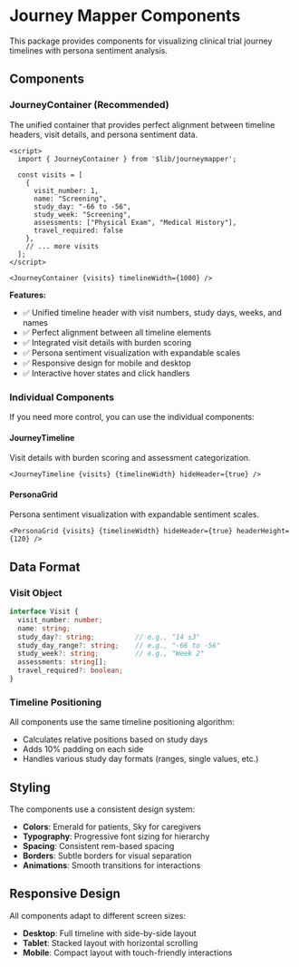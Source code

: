 # Journey Mapper Components

This package provides components for visualizing clinical trial journey timelines with persona sentiment analysis.

## Components

### JourneyContainer (Recommended)

The unified container that provides perfect alignment between timeline headers, visit details, and persona sentiment data.

```svelte
<script>
  import { JourneyContainer } from '$lib/journeymapper';
  
  const visits = [
    {
      visit_number: 1,
      name: "Screening",
      study_day: "-66 to -56",
      study_week: "Screening",
      assessments: ["Physical Exam", "Medical History"],
      travel_required: false
    },
    // ... more visits
  ];
</script>

<JourneyContainer {visits} timelineWidth={1000} />
```

**Features:**
- ✅ Unified timeline header with visit numbers, study days, weeks, and names
- ✅ Perfect alignment between all timeline elements
- ✅ Integrated visit details with burden scoring
- ✅ Persona sentiment visualization with expandable scales
- ✅ Responsive design for mobile and desktop
- ✅ Interactive hover states and click handlers

### Individual Components

If you need more control, you can use the individual components:

#### JourneyTimeline
Visit details with burden scoring and assessment categorization.

```svelte
<JourneyTimeline {visits} {timelineWidth} hideHeader={true} />
```

#### PersonaGrid
Persona sentiment visualization with expandable sentiment scales.

```svelte
<PersonaGrid {visits} {timelineWidth} hideHeader={true} headerHeight={120} />
```

## Data Format

### Visit Object
```typescript
interface Visit {
  visit_number: number;
  name: string;
  study_day?: string;          // e.g., "14 ±3"
  study_day_range?: string;    // e.g., "-66 to -56"
  study_week?: string;         // e.g., "Week 2"
  assessments: string[];
  travel_required?: boolean;
}
```

### Timeline Positioning
All components use the same timeline positioning algorithm:
- Calculates relative positions based on study days
- Adds 10% padding on each side
- Handles various study day formats (ranges, single values, etc.)

## Styling

The components use a consistent design system:
- **Colors**: Emerald for patients, Sky for caregivers
- **Typography**: Progressive font sizing for hierarchy
- **Spacing**: Consistent rem-based spacing
- **Borders**: Subtle borders for visual separation
- **Animations**: Smooth transitions for interactions

## Responsive Design

All components adapt to different screen sizes:
- **Desktop**: Full timeline with side-by-side layout
- **Tablet**: Stacked layout with horizontal scrolling
- **Mobile**: Compact layout with touch-friendly interactions 